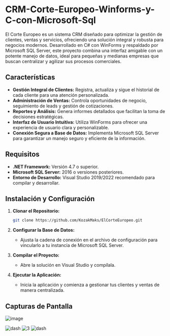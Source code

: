 # CRM-Corte-Europeo-Winforms-y-C-con-Microsoft-Sql

El Corte Europeo es un sistema CRM diseñado para optimizar la gestión de clientes, ventas y servicios, ofreciendo una solución integral y robusta para negocios modernos. Desarrollado en C# con WinForms y respaldado por Microsoft SQL Server, este proyecto combina una interfaz amigable con un potente manejo de datos, ideal para pequeñas y medianas empresas que buscan centralizar y agilizar sus procesos comerciales.

## Características

- **Gestión Integral de Clientes:** Registra, actualiza y sigue el historial de cada cliente para una atención personalizada.
- **Administración de Ventas:** Controla oportunidades de negocio, seguimiento de leads y gestión de cotizaciones.
- **Reportes y Análisis:** Genera informes detallados que facilitan la toma de decisiones estratégicas.
- **Interfaz de Usuario Intuitiva:** Utiliza WinForms para ofrecer una experiencia de usuario clara y personalizable.
- **Conexión Segura a Base de Datos:** Implementa Microsoft SQL Server para garantizar un manejo seguro y eficiente de la información.

## Requisitos

- **.NET Framework:** Versión 4.7 o superior.
- **Microsoft SQL Server:** 2016 o versiones posteriores.
- **Entorno de Desarrollo:** Visual Studio 2019/2022 recomendado para compilar y desarrollar.

## Instalación y Configuración

1. **Clonar el Repositorio:**

    ```bash
    git clone https://github.com/KozakMaks/ElCorteEuropeo.git
    ```

2. **Configurar la Base de Datos:**
    - Ajusta la cadena de conexión en el archivo de configuración para vincularlo a tu instancia de Microsoft SQL Server.

3. **Compilar el Proyecto:**
    - Abre la solución en Visual Studio y compílala.

4. **Ejecutar la Aplicación:**
    - Inicia la aplicación y comienza a gestionar tus clientes y ventas de manera centralizada.

## Capturas de Pantalla

![image](https://github.com/user-attachments/assets/545c8b55-ec17-455b-a50f-9f88a928b2a1)

![dash](https://github.com/user-attachments/assets/1b75ef58-61b3-462c-ba6f-88602c0ee461)
![3](https://github.com/user-attachments/assets/82ebb624-41cb-4c4f-accd-35ccf5baf85e)
![dash](https://github.com/user-attachments/assets/40abf543-338f-4271-9067-1386c4589106)
